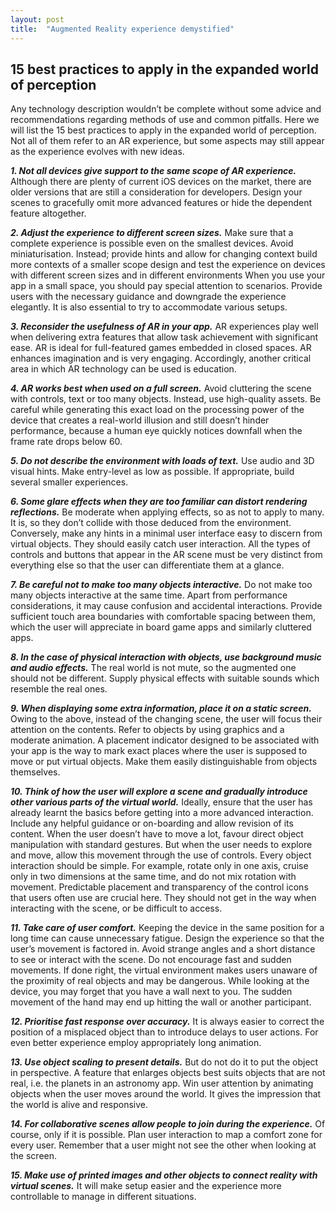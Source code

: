 ```yaml
---
layout: post
title:  "Augmented Reality experience demystified"
---
```


## 15 best practices to apply in the expanded world of perception
Any technology description wouldn’t be complete without some advice and recommendations regarding methods of use and common pitfalls. Here we will list the 15 best practices to apply in the expanded world of perception. Not all of them refer to an AR experience, but some aspects may still appear as the experience evolves with new ideas.

***1. Not all devices give support to the same scope of AR experience.***
Although there are plenty of current iOS devices on the market, there are older versions that are still a consideration for developers. Design your scenes to gracefully omit more advanced features or hide the dependent feature altogether.

***2. Adjust the experience to different screen sizes.***
Make sure that a complete experience is possible even on the smallest devices. Avoid miniaturisation. Instead;
provide hints and allow for changing context
build more contexts of a smaller scope
design and test the experience on devices with different screen sizes and in different environments
When you use your app in a small space, you should pay special attention to scenarios. Provide users with the necessary guidance and downgrade the experience elegantly. It is also essential to try to accommodate various setups.

***3. Reconsider the usefulness of AR in your app.***
AR experiences play well when delivering extra features that allow task achievement with significant ease. AR is ideal for full-featured games embedded in closed spaces. AR enhances imagination and is very engaging. Accordingly, another critical area in which AR technology can be used is education.

***4. AR works best when used on a full screen.***
Avoid cluttering the scene with controls, text or too many objects. Instead, use high-quality assets. Be careful while generating this exact load on the processing power of the device that creates a real-world illusion and still doesn’t hinder performance, because a human eye quickly notices downfall when the frame rate drops below 60.

***5. Do not describe the environment with loads of text.***
Use audio and 3D visual hints. Make entry-level as low as possible. If appropriate, build several smaller experiences.

***6. Some glare effects when they are too familiar can distort rendering reflections.***
Be moderate when applying effects, so as not to apply to many. It is, so they don’t collide with those deduced from the environment. Conversely, make any hints in a minimal user interface easy to discern from virtual objects. They should easily catch user interaction. All the types of controls and buttons that appear in the AR scene must be very distinct from everything else so that the user can differentiate them at a glance.

***7. Be careful not to make too many objects interactive.***
Do not make too many objects interactive at the same time. Apart from performance considerations, it may cause confusion and accidental interactions. Provide sufficient touch area boundaries with comfortable spacing between them, which the user will appreciate in board game apps and similarly cluttered apps.

***8. In the case of physical interaction with objects, use background music and audio effects.***
The real world is not mute, so the augmented one should not be different. Supply physical effects with suitable sounds which resemble the real ones.

***9. When displaying some extra information, place it on a static screen.***
Owing to the above, instead of the changing scene, the user will focus their attention on the contents. Refer to objects by using graphics and a moderate animation. A placement indicator designed to be associated with your app is the way to mark exact places where the user is supposed to move or put virtual objects. Make them easily distinguishable from objects themselves.

***10. Think of how the user will explore a scene and gradually introduce other various parts of the virtual world.***
Ideally, ensure that the user has already learnt the basics before getting into a more advanced interaction. Include any helpful guidance or on-boarding and allow revision of its content. When the user doesn’t have to move a lot, favour direct object manipulation with standard gestures. But when the user needs to explore and move, allow this movement through the use of controls. Every object interaction should be simple. For example, rotate only in one axis, cruise only in two dimensions at the same time, and do not mix rotation with movement. Predictable placement and transparency of the control icons that users often use are crucial here. They should not get in the way when interacting with the scene, or be difficult to access.

***11. Take care of user comfort.***
Keeping the device in the same position for a long time can cause unnecessary fatigue. Design the experience so that the user’s movement is factored in. Avoid strange angles and a short distance to see or interact with the scene. Do not encourage fast and sudden movements. If done right, the virtual environment makes users unaware of the proximity of real objects and may be dangerous. While looking at the device, you may forget that you have a wall next to you. The sudden movement of the hand may end up hitting the wall or another participant.

***12. Prioritise fast response over accuracy.***
It is always easier to correct the position of a misplaced object than to introduce delays to user actions. For even better experience employ appropriately long animation.

***13. Use object scaling to present details.***
But do not do it to put the object in perspective. A feature that enlarges objects best suits objects that are not real, i.e. the planets in an astronomy app. Win user attention by animating objects when the user moves around the world. It gives the impression that the world is alive and responsive.

***14. For collaborative scenes allow people to join during the experience.***
Of course, only if it is possible. Plan user interaction to map a comfort zone for every user. Remember that a user might not see the other when looking at the screen.

***15. Make use of printed images and other objects to connect reality with virtual scenes.***
It will make setup easier and the experience more controllable to manage in different situations.
